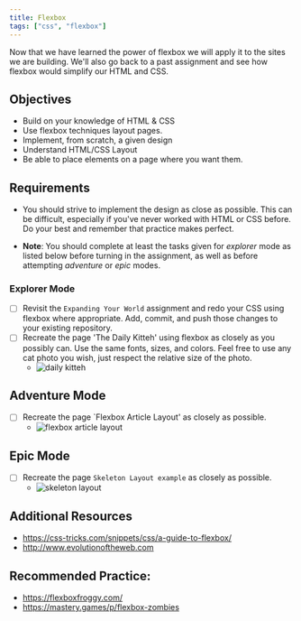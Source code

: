 ```yaml
---
title: Flexbox
tags: ["css", "flexbox"]
---
```


Now that we have learned the power of flexbox we will apply it to the sites we
are building. We'll also go back to a past assignment and see how flexbox would
simplify our HTML and CSS.

## Objectives

- Build on your knowledge of HTML & CSS
- Use flexbox techniques layout pages.
- Implement, from scratch, a given design
- Understand HTML/CSS Layout
- Be able to place elements on a page where you want them.

## Requirements

- You should strive to implement the design as close as possible. This can be
  difficult, especially if you've never worked with HTML or CSS before. Do your
  best and remember that practice makes perfect.

- **Note**: You should complete at least the tasks given for _explorer_ mode as
  listed below before turning in the assignment, as well as before attempting
  _adventure_ or _epic_ modes.

### Explorer Mode

- [ ] Revisit the `Expanding Your World` assignment and redo your CSS using
      flexbox where appropriate. Add, commit, and push those changes to your
      existing repository.
- [ ] Recreate the page 'The Daily Kitteh' using flexbox as closely as you
      possibly can. Use the same fonts, sizes, and colors. Feel free to use any
      cat photo you wish, just respect the relative size of the photo.
  - ![daily kitteh](https://raw.githubusercontent.com/suncoast-devs/handbook/a2f0c05d3914a8f16611da03a18dbe92cd821a92/curriculum/fundamentals/modules/html-css/lessons/css-layout/assignments/assets/daily-kitteh.png)

## Adventure Mode

- [ ] Recreate the page `Flexbox Article Layout' as closely as possible.
  - ![flexbox article layout](https://raw.githubusercontent.com/suncoast-devs/handbook/a2f0c05d3914a8f16611da03a18dbe92cd821a92/curriculum/fundamentals/modules/html-css/lessons/css-layout/assignments/assets/flexbox-article-layout.png)

## Epic Mode

- [ ] Recreate the page `Skeleton Layout example` as closely as possible.
  - ![skeleton layout](https://raw.githubusercontent.com/suncoast-devs/handbook/a2f0c05d3914a8f16611da03a18dbe92cd821a92/curriculum/fundamentals/modules/html-css/lessons/css-layout/assignments/assets/skeleton-layout-example.png)

## Additional Resources

- https://css-tricks.com/snippets/css/a-guide-to-flexbox/
- http://www.evolutionoftheweb.com

## Recommended Practice:

- https://flexboxfroggy.com/
- https://mastery.games/p/flexbox-zombies
